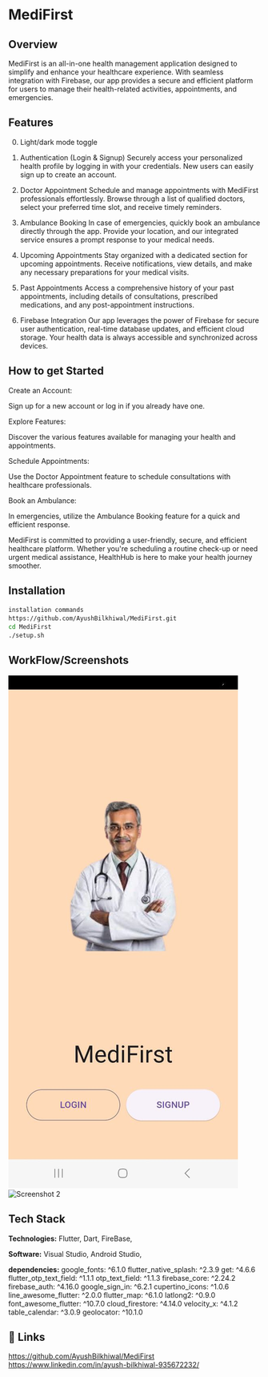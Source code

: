 # MediFirst




## Overview

MediFirst is an all-in-one health management application designed to simplify and enhance your healthcare experience. With seamless integration with Firebase, our app provides a secure and efficient platform for users to manage their health-related activities, appointments, and emergencies.





## Features

0. Light/dark mode toggle

1. Authentication (Login & Signup)
Securely access your personalized health profile by logging in with your credentials. New users can easily sign up to create an account.

2. Doctor Appointment
Schedule and manage appointments with MediFirst professionals effortlessly. Browse through a list of qualified doctors, select your preferred time slot, and receive timely reminders.

3. Ambulance Booking
In case of emergencies, quickly book an ambulance directly through the app. Provide your location, and our integrated service ensures a prompt response to your medical needs.

4. Upcoming Appointments
Stay organized with a dedicated section for upcoming appointments. Receive notifications, view details, and make any necessary preparations for your medical visits.

5. Past Appointments
Access a comprehensive history of your past appointments, including details of consultations, prescribed medications, and any post-appointment instructions.

6. Firebase Integration
Our app leverages the power of Firebase for secure user authentication, real-time database updates, and efficient cloud storage. Your health data is always accessible and synchronized across devices.








## How to get Started


Create an Account:

Sign up for a new account or log in if you already have one.

Explore Features:

Discover the various features available for managing your health and appointments.

Schedule Appointments:

Use the Doctor Appointment feature to schedule consultations with healthcare professionals.

Book an Ambulance:

In emergencies, utilize the Ambulance Booking feature for a quick and efficient response.

MediFirst is committed to providing a user-friendly, secure, and efficient healthcare platform. Whether you're scheduling a routine check-up or need urgent medical assistance, HealthHub is here to make your health journey smoother.

## Installation


```bash
installation commands
https://github.com/AyushBilkhiwal/MediFirst.git
cd MediFirst
./setup.sh
```


## WorkFlow/Screenshots

![Screenshot 1](screenshots/photo_2024-01-28_14-06-17.jpg)
![Screenshot 2](screenshots/screenshot2.png)



## Tech Stack



**Technologies:** Flutter, Dart, FireBase,

**Software:** Visual Studio, Android Studio,

**dependencies:**
  google_fonts: ^6.1.0
  flutter_native_splash: ^2.3.9
  get: ^4.6.6
  flutter_otp_text_field: ^1.1.1
  otp_text_field: ^1.1.3
  firebase_core: ^2.24.2
  firebase_auth: ^4.16.0
  google_sign_in: ^6.2.1
  cupertino_icons: ^1.0.6
  line_awesome_flutter: ^2.0.0
  flutter_map: ^6.1.0
  latlong2: ^0.9.0
  font_awesome_flutter: ^10.7.0
  cloud_firestore: ^4.14.0
  velocity_x: ^4.1.2
  table_calendar: ^3.0.9
  geolocator: ^10.1.0

## 🔗 Links
https://github.com/AyushBilkhiwal/MediFirst
https://www.linkedin.com/in/ayush-bilkhiwal-935672232/




